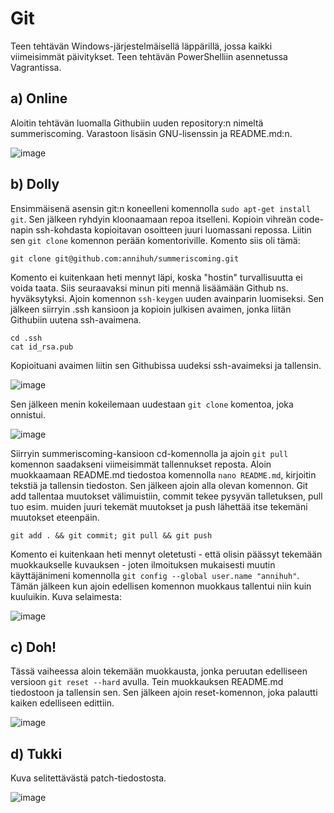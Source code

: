 # Git

Teen tehtävän Windows-järjestelmäisellä läppärillä, jossa kaikki viimeisimmät päivitykset. Teen tehtävän PowerShelliin asennetussa Vagrantissa.

## a) Online

Aloitin tehtävän luomalla Githubiin uuden repository:n nimeltä summeriscoming. Varastoon lisäsin GNU-lisenssin ja README.md:n.

<img width="auto" alt="image" src="https://user-images.githubusercontent.com/101214286/232288405-ddc8ecd5-2e74-4bbd-90e8-7f2c61969c2b.png">

## b) Dolly

Ensimmäisenä asensin git:n koneelleni komennolla `sudo apt-get install git`. Sen jälkeen ryhdyin kloonaamaan repoa itselleni. Kopioin vihreän code-napin ssh-kohdasta kopioitavan osoitteen juuri luomassani repossa. Liitin sen `git clone` komennon perään komentoriville. Komento siis oli tämä:

    git clone git@github.com:annihuh/summeriscoming.git
    
Komento ei kuitenkaan heti mennyt läpi, koska "hostin" turvallisuutta ei voida taata. Siis seuraavaksi minun piti mennä lisäämään Github ns. hyväksytyksi. Ajoin komennon `ssh-keygen` uuden avainparin luomiseksi. Sen jälkeen siirryin .ssh kansioon ja kopioin julkisen avaimen, jonka liitän Githubiin uutena ssh-avaimena. 

    cd .ssh
    cat id_rsa.pub

Kopioituani avaimen liitin sen Githubissa uudeksi ssh-avaimeksi ja tallensin. 

<img width="auto" alt="image" src="https://user-images.githubusercontent.com/101214286/232290281-d5a5a638-27ad-4562-aebc-0bfc2dd8c60c.png">

Sen jälkeen menin kokeilemaan uudestaan `git clone` komentoa, joka onnistui. 

<img width="auto" alt="image" src="https://user-images.githubusercontent.com/101214286/232290459-2841abad-7a53-45c3-be72-061b13b5eab9.png">

Siirryin summeriscoming-kansioon cd-komennolla ja ajoin `git pull` komennon saadakseni viimeisimmät tallennukset reposta. Aloin muokkaamaan README.md tiedostoa komennolla `nano README.md`, kirjoitin tekstiä ja tallensin tiedoston. Sen jälkeen ajoin alla olevan komennon. Git add tallentaa muutokset välimuistiin, commit tekee pysyvän talletuksen, pull tuo esim. muiden juuri tekemät muutokset ja push lähettää itse tekemäni muutokset eteenpäin.

    git add . && git commit; git pull && git push
    
Komento ei kuitenkaan heti mennyt oletetusti - että olisin päässyt tekemään muokkaukselle kuvauksen - joten ilmoituksen mukaisesti muutin käyttäjänimeni komennolla `git config --global user.name "annihuh"`. Tämän jälkeen kun ajoin edellisen komennon muokkaus tallentui niin kuin kuuluikin. Kuva selaimesta:

<img width="auto" alt="image" src="https://user-images.githubusercontent.com/101214286/232316384-a3e52cad-a674-4616-bbed-7866039c491f.png">

## c) Doh!

Tässä vaiheessa aloin tekemään muokkausta, jonka peruutan edelliseen versioon `git reset --hard` avulla. Tein muokkauksen README.md tiedostoon ja tallensin sen. Sen jälkeen ajoin reset-komennon, joka palautti kaiken edelliseen edittiin.

<img width="auto" alt="image" src="https://user-images.githubusercontent.com/101214286/232319242-9b28025a-f6ca-40ef-9e49-72f982ec0cdb.png">

## d) Tukki

Kuva selitettävästä patch-tiedostosta.

<img width="auto" alt="image" src="https://user-images.githubusercontent.com/101214286/232319592-b1225148-8a6e-4f92-a6bf-cfe68c761e03.png">
